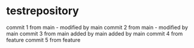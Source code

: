 # testrepository

commit 1 from main - modified by main
commit 2 from main - modified by main
commit 3 from main
added by main
added by main
commit 4 from feature
commit 5 from feature

